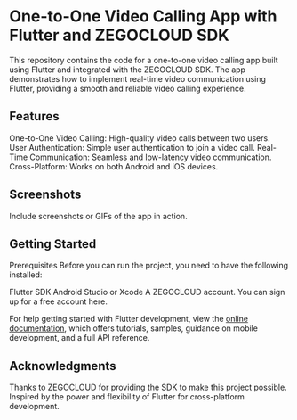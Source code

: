 # One-to-One Video Calling App with Flutter and ZEGOCLOUD SDK
This repository contains the code for a one-to-one video calling app built using Flutter and integrated with the ZEGOCLOUD SDK. The app demonstrates how to implement real-time video communication using Flutter, providing a smooth and reliable video calling experience.

## Features
One-to-One Video Calling: High-quality video calls between two users.
User Authentication: Simple user authentication to join a video call.
Real-Time Communication: Seamless and low-latency video communication.
Cross-Platform: Works on both Android and iOS devices.

## Screenshots
Include screenshots or GIFs of the app in action.

## Getting Started
Prerequisites
Before you can run the project, you need to have the following installed:

Flutter SDK
Android Studio or Xcode
A ZEGOCLOUD account. You can sign up for a free account here.

For help getting started with Flutter development, view the
[online documentation](https://docs.flutter.dev/), which offers tutorials,
samples, guidance on mobile development, and a full API reference.

## Acknowledgments
Thanks to ZEGOCLOUD for providing the SDK to make this project possible.
Inspired by the power and flexibility of Flutter for cross-platform development.
